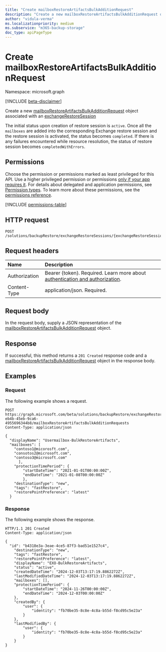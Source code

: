 ```yaml
---
title: "Create mailboxRestoreArtifactsBulkAdditionRequest"
description: "Create a new mailboxRestoreArtifactsBulkAdditionRequest object for an Exchange Restore Session."
author: "vidula-verma"
ms.localizationpriority: medium
ms.subservice: "m365-backup-storage"
doc_type: apiPageType
---
```


# Create mailboxRestoreArtifactsBulkAdditionRequest

Namespace: microsoft.graph

[!INCLUDE [beta-disclaimer](../../includes/beta-disclaimer.md)]

Create a new [mailboxRestoreArtifactsBulkAdditionRequest](../resources/mailboxRestoreArtifactsBulkAdditionRequest.md) object associated with an [exchangeRestoreSession](../resources/exchangerestoresession.md)

The initial status upon creation of restore session is `active`. Once all the `mailboxes` are added into the corresponding Exchange restore session and the restore session is activated, the status becomes `completed`.
If there is any failures encountered while resource resolution, the status of restore session becomes `completedWithErrors`.
## Permissions

Choose the permission or permissions marked as least privileged for this API. Use a higher privileged permission or permissions [only if your app requires it](/graph/permissions-overview#best-practices-for-using-microsoft-graph-permissions). For details about delegated and application permissions, see [Permission types](/graph/permissions-overview#permission-types). To learn more about these permissions, see the [permissions reference](/graph/permissions-reference).

<!-- {
  "blockType": "permissions",
  "name": "exchangerestoresession-post-mailboxrestoreartifactsbulkadditionrequests-permissions"
}
-->
[!INCLUDE [permissions-table](../includes/permissions/exchangerestoresession-post-mailboxrestoreartifactsbulkadditionrequests-permissions.md)]

## HTTP request

<!-- {
  "blockType": "ignored"
}
-->
``` http
POST /solutions/backupRestore/exchangeRestoreSessions/{exchangeRestoreSessionId}/mailboxRestoreArtifactsBulkAdditionRequests
```

## Request headers

|Name|Description|
|:---|:---|
|Authorization|Bearer {token}. Required. Learn more about [authentication and authorization](/graph/auth/auth-concepts).|
|Content-Type|application/json. Required.|

## Request body

In the request body, supply a JSON representation of the [mailboxRestoreArtifactsBulkAdditionRequest](../resources/mailboxrestoreartifactsbulkadditionrequest.md) object.

## Response

If successful, this method returns a `201 Created` response code and a [mailboxRestoreArtifactsBulkAdditionRequest](../resources/mailboxrestoreartifactsbulkadditionrequest.md) object in the response body.

## Examples

### Request

The following example shows a request.
<!-- {
  "blockType": "request",
  "name": "create_mailboxrestoreartifactsbulkadditionrequest_from_"
}
-->
``` http
POST https://graph.microsoft.com/beta/solutions/backupRestore/exchangeRestoreSessions/dc3a3fc8-eb4b-45eb-9ca6-4955696344b8/mailboxRestoreArtifactsBulkAdditionRequests
Content-Type: application/json

{
  "displayName": "Usermailbox-BulkRestoreArtifacts",
  "mailboxes": [
    "contoso1@micorosft.com",
    "consotos2@microsoft.com",
    "contoso3@microsoft.com"
      ],
    "protectionTimePeriod": {
        "startDateTime": "2021-01-01T00:00:00Z",
        "endDateTime": "2021-01-08T00:00:00Z"
        },
    "destinationType": "new",
    "tags": "fastRestore",
    "restorePointPreference": "latest"
  }

```


### Response

The following example shows the response.
<!-- {
  "blockType": "response",
  "truncated": true,
  "@odata.type": "microsoft.graph.mailboxRestoreArtifactsBulkAdditionRequest"
}
-->
``` http
HTTP/1.1 201 Created
Content-Type: application/json

{
  "id": "b4318e3a-3eae-4ce5-87f3-bad51e1527c4",
    "destinationType": "new",
    "tags": "fastRestore",
    "restorePointPreference": "latest",
    "displayName": "EXO-BulkRestoreArtifacts",
    "status": "active",
    "createdDateTime": "2024-12-03T13:17:19.8862272Z",
    "lastModifiedDateTime": "2024-12-03T13:17:19.8862272Z",
    "mailboxes": [],
    "protectionTimePeriod": {
        "startDateTime": "2024-11-26T00:00:00Z",
        "endDateTime": "2024-12-03T00:00:00Z"
    },
    "createdBy": {
        "user": {
            "identity": "fb70be35-8c8e-4c8a-b55d-f8cd95c5e23a"
        }
    },
    "lastModifiedBy": {
        "user": {
            "identity": "fb70be35-8c8e-4c8a-b55d-f8cd95c5e23a"
        }
    }
}
```

